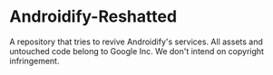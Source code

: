# Androidify-Reshatted
A repository that tries to revive Androidify's services.
All assets and untouched code belong to Google Inc. We don't intend on copyright infringement.
